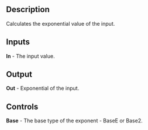 ## Description
Calculates the exponential value of the input.

## Inputs
**In** - The input value.

## Output
**Out** - Exponential of the input.

## Controls
**Base** - The base type of the exponent - BaseE or Base2.